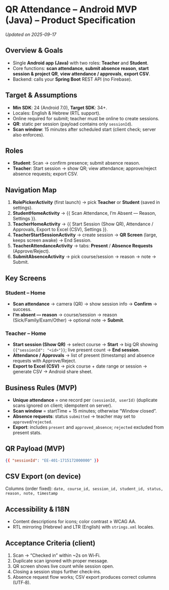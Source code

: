 # QR Attendance – Android MVP (Java) – Product Specification
_Updated on 2025-09-17_

## Overview & Goals
- Single **Android app (Java)** with two roles: **Teacher** and **Student**.
- Core functions: **scan attendance**, **submit absence reason**, **start session & project QR**, **view attendance / approvals**, **export CSV**.
- Backend: calls your **Spring Boot** REST API (no Firebase).

## Target & Assumptions
- **Min SDK**: 24 (Android 7.0), **Target SDK**: 34+.
- Locales: English & Hebrew (RTL support).
- Online required for submit; teacher must be online to create sessions.
- **QR**: static per session (payload contains only `sessionId`).
- **Scan window**: 15 minutes after scheduled start (client check; server also enforces).

## Roles
- **Student**: Scan → confirm presence; submit absence reason.
- **Teacher**: Start session → show QR; view attendance; approve/reject absence requests; export CSV.

## Navigation Map
1. **RolePickerActivity** (first launch) → pick **Teacher** or **Student** (saved in settings).
2. **StudentHomeActivity** → {{ Scan Attendance, I’m Absent — Reason, Settings }}.
3. **TeacherHomeActivity** → {{ Start Session (Show QR), Attendance / Approvals, Export to Excel (CSV), Settings }}.
4. **TeacherStartSessionActivity** → create session → **QR Screen** (large, keeps screen awake) → End Session.
5. **TeacherAttendanceActivity** → tabs: **Present** / **Absence Requests** (Approve/Reject).
6. **SubmitAbsenceActivity** → pick course/session → reason → note → Submit.

## Key Screens
### Student – Home
- **Scan attendance** → camera (QR) → show session info → **Confirm** → success.
- **I’m absent — reason** → course/session → reason (Sick/Family/Exam/Other) → optional note → **Submit**.

### Teacher – Home
- **Start session (Show QR)** → select course → **Start** → big QR showing `{{"sessionId": "<id>"}}`; live present count → **End session**.
- **Attendance / Approvals** → list of present (timestamp) and absence requests with Approve/Reject.
- **Export to Excel (CSV)** → pick course + date range or session → generate CSV → Android share sheet.

## Business Rules (MVP)
- **Unique attendance** = one record per `(sessionId, userId)` (duplicate scans ignored on client; idempotent on server).
- **Scan window** = startTime + 15 minutes; otherwise “Window closed”.
- **Absence requests**: status `submitted` → teacher may set to `approved`/`rejected`.
- **Export**: includes `present` and `approved_absence`; `rejected` excluded from present stats.

## QR Payload (MVP)
```json
{{ "sessionId": "EE-401-1715172000000" }}
```

## CSV Export (on device)
Columns (order fixed):
`date, course_id, session_id, student_id, status, reason, note, timestamp`

## Accessibility & I18N
- Content descriptions for icons; color contrast ≥ WCAG AA.
- RTL mirroring (Hebrew) and LTR (English) with `strings.xml` locales.

## Acceptance Criteria (client)
1. Scan → “Checked in” within ~2s on Wi‑Fi.
2. Duplicate scan ignored with proper message.
3. QR screen shows live count while session open.
4. Closing a session stops further check‑ins.
5. Absence request flow works; CSV export produces correct columns (UTF‑8).
